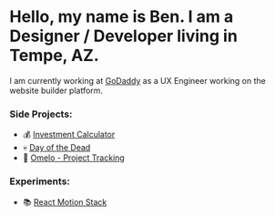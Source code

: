 # Hello, my name is Ben. I am a Designer / Developer living in Tempe, AZ.

I am currently working at [GoDaddy](https://github.com/godaddy) as a UX Engineer working on the website builder platform. 


### Side Projects:
- 💰 [Investment Calculator](https://investmentcalculator.io/)
- 💀 [Day of the Dead](https://dayofthedead.holiday/)
- 🌵 [Omelo - Project Tracking](http://beta.omelo.com/)

### Experiments:
- 📚 [React Motion Stack](https://8txoq.codesandbox.io/)
